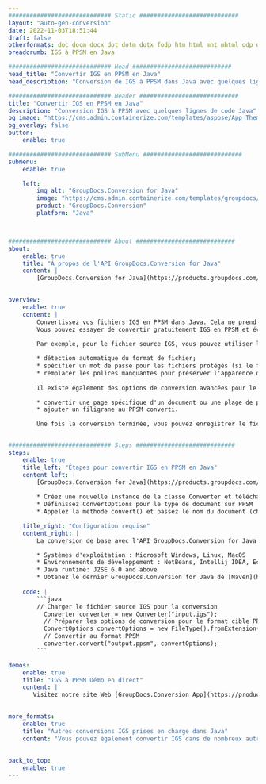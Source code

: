 ```yaml
---
############################# Static ############################
layout: "auto-gen-conversion"
date: 2022-11-03T18:51:44
draft: false
otherformats: doc docm docx dot dotm dotx fodp htm html mht mhtml odp odt otp pot potm potx pps ppsm ppsx ppt pptm pptx rtf
breadcrumb: IGS à PPSM en Java

############################# Head ############################
head_title: "Convertir IGS en PPSM en Java"
head_description: "Conversion de IGS à PPSM dans Java avec quelques lignes de code. Convertissez plus de 160 formats de fichiers à l'aide de l'API de conversion de documents GroupDocs pour Java"

############################# Header ############################
title: "Convertir IGS en PPSM en Java"
description: "Conversion IGS à PPSM avec quelques lignes de code Java"
bg_image: "https://cms.admin.containerize.com/templates/aspose/App_Themes/V3/images/bg/header1.png"
bg_overlay: false
button:
    enable: true

############################# SubMenu ############################
submenu:
    enable: true

    left:
        img_alt: "GroupDocs.Conversion for Java"
        image: "https://cms.admin.containerize.com/templates/groupdocs/images/product-logos/90x90-noborder/groupdocs-conversion-java.png"
        product: "GroupDocs.Conversion"
        platform: "Java"



############################# About ############################
about:
    enable: true
    title: "À propos de l'API GroupDocs.Conversion for Java"
    content: |
        [GroupDocs.Conversion for Java](https://products.groupdocs.com/conversion/java/) est une API de conversion de format de fichier avancée pour la conversion entre les formats d'image et de document populaires tels que Microsoft Office, OpenDocument, PDF, HTML, e-mail, CAO. et bien plus encore avec seulement quelques lignes de code. L'API native détecte automatiquement les formats des documents originaux et propose de nombreuses options de personnalisation des documents convertis. Outre la fonction d'extraction d'informations d'un document, il prend également en charge la mise en cache des résultats de conversion sur le disque local par défaut. Cependant, tout type de stockage de cache peut être pris en charge en implémentant les interfaces appropriées - Amazon S3, Dropbox, Google Drive, Windows Azure, Reddis ou tout autre.
    

overview:
    enable: true
    content: |
        Convertissez vos fichiers IGS en PPSM dans Java. Cela ne prend que quelques lignes de code Java sur n'importe quelle plate-forme de votre choix, telle que Windows, Linux, macOS.
        Vous pouvez essayer de convertir gratuitement IGS en PPSM et évaluer la qualité des résultats de conversion. En plus des scripts de conversion de fichiers simples, vous pouvez essayer des options plus sophistiquées pour charger le fichier source IGS et stocker la sortie PPSM. 
        
        Par exemple, pour le fichier source IGS, vous pouvez utiliser les options de chargement suivantes :

        * détection automatique du format de fichier;
        * spécifier un mot de passe pour les fichiers protégés (si le format de fichier le prend en charge);
        * remplacer les polices manquantes pour préserver l'apparence du document.
        
        Il existe également des options de conversion avancées pour le fichier PPSM :

        * convertir une page spécifique d'un document ou une plage de pages;
        * ajouter un filigrane au PPSM converti.

        Une fois la conversion terminée, vous pouvez enregistrer le fichier PPSM dans votre chemin de fichier local ou dans un stockage tiers tel que FTP, Amazon S3, Google Drive, Dropbox, etc. Veuillez noter - pour convertir IGS à PPSM, vous n'avez pas besoin d'installer de logiciel supplémentaire, tel que MS Office, Open Office, Adobe Acrobat Reader, etc.


############################# Steps ############################
steps:
    enable: true
    title_left: "Étapes pour convertir IGS en PPSM en Java"
    content_left: |
        [GroupDocs.Conversion for Java](https://products.groupdocs.com/conversion/java/) permet aux développeurs de convertir facilement le fichier IGS en PPSM avec quelques lignes de code.
        
        * Créez une nouvelle instance de la classe Converter et téléchargez le fichier IGS avec le chemin complet
        * Définissez ConvertOptions pour le type de document sur PPSM
        * Appelez la méthode convert() et passez le nom du document (chemin complet) et le format (PPSM) en tant que paramètre

    title_right: "Configuration requise"
    content_right: |
        La conversion de base avec l'API GroupDocs.Conversion for Java peut être effectuée avec seulement quelques lignes de code. Nos API sont prises en charge sur toutes les principales plates-formes et systèmes d'exploitation. Avant d'exécuter le code ci-dessous, assurez-vous que les prérequis suivants sont installés sur votre système.

        * Systèmes d'exploitation : Microsoft Windows, Linux, MacOS
        * Environnements de développement : NetBeans, Intellij IDEA, Eclipse, etc.
        * Java runtime: J2SE 6.0 and above
        * Obtenez le dernier GroupDocs.Conversion for Java de [Maven](https://repository.groupdocs.com/webapp/#/artifacts/browse/tree/General/repo/com/groupdocs/groupdocs-conversion)
         
    code: |
        ```java    
        // Charger le fichier source IGS pour la conversion
          Converter converter = new Converter("input.igs");
          // Préparer les options de conversion pour le format cible PPSM
          ConvertOptions convertOptions = new FileType().fromExtension("ppsm").getConvertOptions();
          // Convertir au format PPSM
          converter.convert("output.ppsm", convertOptions);
        ```

demos:
    enable: true
    title: "IGS à PPSM Démo en direct"
    content: |
       Visitez notre site Web [GroupDocs.Conversion App](https://products.groupdocs.app/conversion/family) et essayez la conversion IGS à PPSM maintenant. La démo gratuite présente les avantages suivants
          

more_formats:
    enable: true
    title: "Autres conversions IGS prises en charge dans Java"
    content: "Vous pouvez également convertir IGS dans de nombreux autres formats de fichiers. Veuillez consulter la liste ci-dessous."
       
       
back_to_top:
    enable: true
---
```

